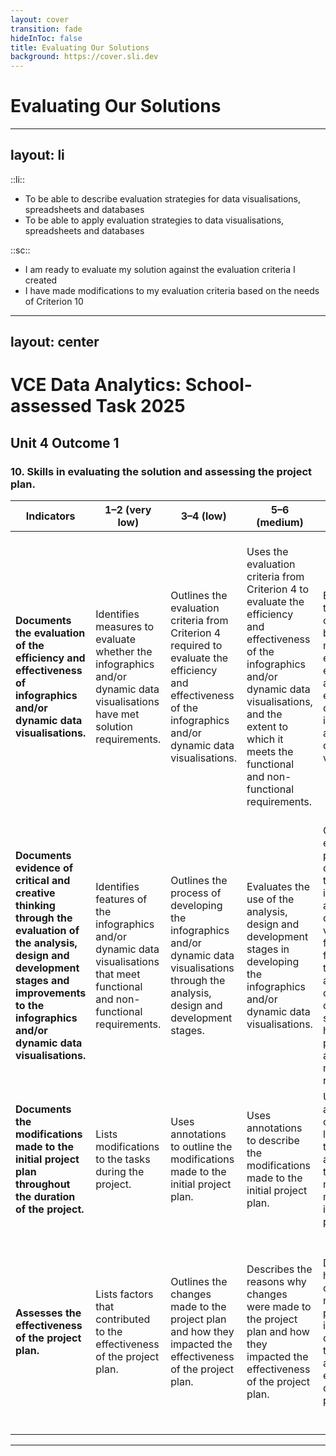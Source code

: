 ```yaml
---
layout: cover
transition: fade
hideInToc: false
title: Evaluating Our Solutions
background: https://cover.sli.dev
---
```


# Evaluating Our Solutions

---
layout: li
---

::li::
- To be able to describe evaluation strategies for data visualisations, spreadsheets and databases
- To be able to apply evaluation strategies to data visualisations, spreadsheets and databases

::sc::
- I am ready to evaluate my solution against the evaluation criteria I created
- I have made modifications to my evaluation criteria based on the needs of Criterion 10

---
layout: center
---

# VCE Data Analytics: School-assessed Task 2025

## Unit 4 Outcome 1  
### 10. Skills in evaluating the solution and assessing the project plan.

| Indicators | 1–2 (very low) | 3–4 (low) | 5–6 (medium) | 7–8 (high) | 9–10 (very high) |
|------------|----------------|-----------|--------------|------------|------------------|
| **Documents the evaluation of the efficiency and effectiveness of infographics and/or dynamic data visualisations.** | Identifies measures to evaluate whether the infographics and/or dynamic data visualisations have met solution requirements. | Outlines the evaluation criteria from Criterion 4 required to evaluate the efficiency and effectiveness of the infographics and/or dynamic data visualisations. | Uses the evaluation criteria from Criterion 4 to evaluate the efficiency and effectiveness of the infographics and/or dynamic data visualisations, and the extent to which it meets the functional and non-functional requirements. | Explains how the evaluation criteria has been measured to evaluate the efficiency and effectiveness of the infographics and/or dynamic data visualisations. | Proposes an evaluation strategy to be conducted sometime in the future to evaluate the efficiency and effectiveness of the infographics and/or dynamic data visualisations that includes: the time frame for the evaluation to be conducted; the evaluation criteria to be used. |
| **Documents evidence of critical and creative thinking through the evaluation of the analysis, design and development stages and improvements to the infographics and/or dynamic data visualisations.** | Identifies features of the infographics and/or dynamic data visualisations that meet functional and non-functional requirements. | Outlines the process of developing the infographics and/or dynamic data visualisations through the analysis, design and development stages. | Evaluates the use of the analysis, design and development stages in developing the infographics and/or dynamic data visualisations. | Critically evaluates the process of developing the infographics and/or dynamic data visualisations, from start to finish, through the analysis, design and development stages, and how this process assisted in meeting requirements. | Discusses and justifies improvements that could be made to the infographics and/or dynamic data visualisations by approaching the analysis, design and development stages differently. |
| **Documents the modifications made to the initial project plan throughout the duration of the project.** | Lists modifications to the tasks during the project. | Uses annotations to outline the modifications made to the initial project plan. | Uses annotations to describe the modifications made to the initial project plan. | Uses adjustments or logs/journals to document and explain the modifications made to the initial project plan. | Justifies the modifications made to the initial project plan. |
| **Assesses the effectiveness of the project plan.** | Lists factors that contributed to the effectiveness of the project plan. | Outlines the changes made to the project plan and how they impacted the effectiveness of the project plan. | Describes the reasons why changes were made to the project plan and how they impacted the effectiveness of the project plan. | Discusses how the changes made to the project plan impacted the completion of the project and the effectiveness of the project plan. | Explains the changes made to the project plan, with evidence, and how these changes impacted the completion of the project and the overall effectiveness of the project plan. |

---
